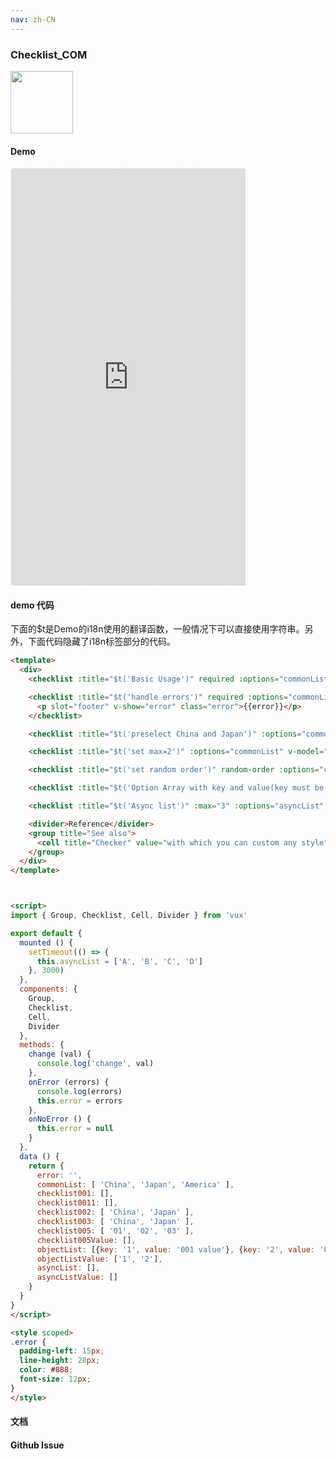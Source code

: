 ```yaml
---
nav: zh-CN
---
```



### Checklist_COM

<img width="100" src="http://qr.topscan.com/api.php?text=http%3A%2F%2Fvux.li%2Fdemos%2Fv2%2F%23%2Fcomponent%2Fchecklist"/>

#### Demo

 <div style="width:377px;height:667px;display:inline-block;border:1px dashed #ececec;border-radius:5px;overflow:hidden;">
   <iframe src="http://vux.li/demos/v2/#/component/checklist" width="375" height="667" border="0" frameborder="0"></iframe>
 </div>

#### demo 代码

<p class="tip">下面的$t是Demo的i18n使用的翻译函数，一般情况下可以直接使用字符串。另外，下面代码隐藏了i18n标签部分的代码。</p>

``` html
<template>
  <div>
    <checklist :title="$t('Basic Usage')" required :options="commonList" v-model="checklist001" @on-change="change"></checklist>

    <checklist :title="$t('handle errors')" required :options="commonList" show-error v-model="checklist0011" @on-change="change" @on-error="onError" @on-clear-error="onNoError" name="demo1" :max="2">
      <p slot="footer" v-show="error" class="error">{{error}}</p>
    </checklist>

    <checklist :title="$t('preselect China and Japan')" :options="commonList" v-model="checklist002" @on-change="change"></checklist>

    <checklist :title="$t('set max=2')" :options="commonList" v-model="checklist003" :max=2 @on-change="change"></checklist>

    <checklist :title="$t('set random order')" random-order :options="checklist005" v-model="checklist005Value" @on-change="change"></checklist>

    <checklist :title="$t('Option Array with key and value(key must be string)')" :options="objectList" v-model="objectListValue" @on-change="change"></checklist>

    <checklist :title="$t('Async list')" :max="3" :options="asyncList" v-model="asyncListValue" @on-change="change"></checklist>

    <divider>Reference</divider>
    <group title="See also">
      <cell title="Checker" value="with which you can custom any style" is-link link="/component/checker"></cell>
    </group>
  </div>
</template>



<script>
import { Group, Checklist, Cell, Divider } from 'vux'

export default {
  mounted () {
    setTimeout(() => {
      this.asyncList = ['A', 'B', 'C', 'D']
    }, 3000)
  },
  components: {
    Group,
    Checklist,
    Cell,
    Divider
  },
  methods: {
    change (val) {
      console.log('change', val)
    },
    onError (errors) {
      console.log(errors)
      this.error = errors
    },
    onNoError () {
      this.error = null
    }
  },
  data () {
    return {
      error: '',
      commonList: [ 'China', 'Japan', 'America' ],
      checklist001: [],
      checklist0011: [],
      checklist002: [ 'China', 'Japan' ],
      checklist003: [ 'China', 'Japan' ],
      checklist005: [ '01', '02', '03' ],
      checklist005Value: [],
      objectList: [{key: '1', value: '001 value'}, {key: '2', value: '002 value'}, {key: '3', value: '003 value'}],
      objectListValue: ['1', '2'],
      asyncList: [],
      asyncListValue: []
    }
  }
}
</script>

<style scoped>
.error {
  padding-left: 15px;
  line-height: 28px;
  color: #888;
  font-size: 12px;
}
</style>

```
#### 文档

#### Github Issue